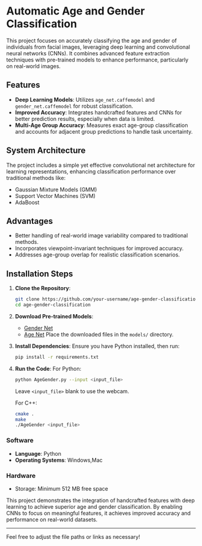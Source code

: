 
# Automatic Age and Gender Classification

This project focuses on accurately classifying the age and gender of individuals from facial images, leveraging deep learning and convolutional neural networks (CNNs). It combines advanced feature extraction techniques with pre-trained models to enhance performance, particularly on real-world images. 

## Features

- **Deep Learning Models**: Utilizes `age_net.caffemodel` and `gender_net.caffemodel` for robust classification.
- **Improved Accuracy**: Integrates handcrafted features and CNNs for better prediction results, especially when data is limited.
- **Multi-Age Group Accuracy**: Measures exact age-group classification and accounts for adjacent group predictions to handle task uncertainty.

## System Architecture

The project includes a simple yet effective convolutional net architecture for learning representations, enhancing classification performance over traditional methods like:

- Gaussian Mixture Models (GMM)
- Support Vector Machines (SVM)
- AdaBoost

## Advantages

- Better handling of real-world image variability compared to traditional methods.
- Incorporates viewpoint-invariant techniques for improved accuracy.
- Addresses age-group overlap for realistic classification scenarios.

## Installation Steps

1. **Clone the Repository**:
   ```bash
   git clone https://github.com/your-username/age-gender-classification.git
   cd age-gender-classification
   ```

2. **Download Pre-trained Models**:
   - [Gender Net](https://www.dropbox.com/s/iyv483wz7ztr9gh/gender_net.caffemodel?dl=0)
   - [Age Net](https://www.dropbox.com/s/xfb20y596869vbb/age_net.caffemodel?dl=0)
   Place the downloaded files in the `models/` directory.

3. **Install Dependencies**:
   Ensure you have Python installed, then run:
   ```bash
   pip install -r requirements.txt
   ```

4. **Run the Code**:
   For Python:
   ```bash
   python AgeGender.py --input <input_file>
   ```
   Leave `<input_file>` blank to use the webcam.

   For C++:
   ```bash
   cmake .
   make
   ./AgeGender <input_file>
   ```

### Software
- **Language**: Python
- **Operating Systems**: Windows,Mac

### Hardware

- Storage: Minimum 512 MB free space


This project demonstrates the integration of handcrafted features with deep learning to achieve superior age and gender classification. By enabling CNNs to focus on meaningful features, it achieves improved accuracy and performance on real-world datasets.

---

Feel free to adjust the file paths or links as necessary!
